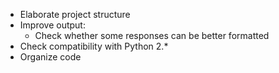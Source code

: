 - Elaborate project structure
 - Improve output:
    - Check whether some responses can be better formatted
 - Check compatibility with Python 2.*
 - Organize code
